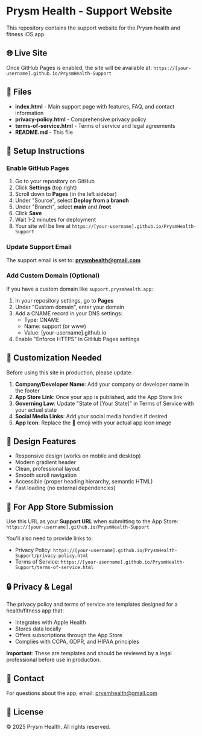 # Prysm Health - Support Website

This repository contains the support website for the Prysm health and fitness iOS app.

## 🌐 Live Site

Once GitHub Pages is enabled, the site will be available at:
`https://[your-username].github.io/PrysmHealth-Support`

## 📁 Files

- **index.html** - Main support page with features, FAQ, and contact information
- **privacy-policy.html** - Comprehensive privacy policy
- **terms-of-service.html** - Terms of service and legal agreements
- **README.md** - This file

## 🚀 Setup Instructions

### Enable GitHub Pages

1. Go to your repository on GitHub
2. Click **Settings** (top right)
3. Scroll down to **Pages** (in the left sidebar)
4. Under "Source", select **Deploy from a branch**
5. Under "Branch", select **main** and **/root**
6. Click **Save**
7. Wait 1-2 minutes for deployment
8. Your site will be live at `https://[your-username].github.io/PrysmHealth-Support`

### Update Support Email

The support email is set to: **prysmhealth@gmail.com**

### Add Custom Domain (Optional)

If you have a custom domain like `support.prysmhealth.app`:

1. In your repository settings, go to **Pages**
2. Under "Custom domain", enter your domain
3. Add a CNAME record in your DNS settings:
   - Type: CNAME
   - Name: support (or www)
   - Value: [your-username].github.io
4. Enable "Enforce HTTPS" in GitHub Pages settings

## 📝 Customization Needed

Before using this site in production, please update:

1. **Company/Developer Name**: Add your company or developer name in the footer
3. **App Store Link**: Once your app is published, add the App Store link
4. **Governing Law**: Update "State of [Your State]" in Terms of Service with your actual state
5. **Social Media Links**: Add your social media handles if desired
6. **App Icon**: Replace the 💎 emoji with your actual app icon image

## 🎨 Design Features

- Responsive design (works on mobile and desktop)
- Modern gradient header
- Clean, professional layout
- Smooth scroll navigation
- Accessible (proper heading hierarchy, semantic HTML)
- Fast loading (no external dependencies)

## 📱 For App Store Submission

Use this URL as your **Support URL** when submitting to the App Store:
`https://[your-username].github.io/PrysmHealth-Support`

You'll also need to provide links to:
- Privacy Policy: `https://[your-username].github.io/PrysmHealth-Support/privacy-policy.html`
- Terms of Service: `https://[your-username].github.io/PrysmHealth-Support/terms-of-service.html`

## 🔒 Privacy & Legal

The privacy policy and terms of service are templates designed for a health/fitness app that:
- Integrates with Apple Health
- Stores data locally
- Offers subscriptions through the App Store
- Complies with CCPA, GDPR, and HIPAA principles

**Important**: These are templates and should be reviewed by a legal professional before use in production.

## 📧 Contact

For questions about the app, email: prysmhealth@gmail.com

## 📄 License

© 2025 Prysm Health. All rights reserved.